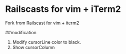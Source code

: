 # Railscasts for vim + iTerm2

Fork from [Railscast for vim + iterm2](https://github.com/rickharris/vim-railscasts)

##modification
1. Modify cursorLine color to black.
2. Show cursorColumn
